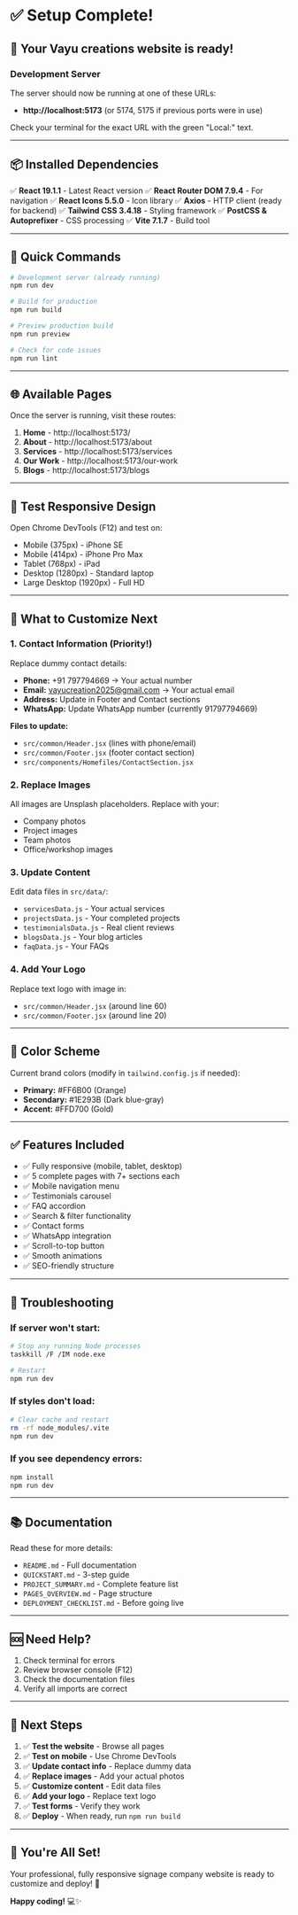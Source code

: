# ✅ Setup Complete!

## 🎉 Your Vayu creations website is ready!

### Development Server
The server should now be running at one of these URLs:
- **http://localhost:5173** (or 5174, 5175 if previous ports were in use)

Check your terminal for the exact URL with the green "Local:" text.

---

## 📦 Installed Dependencies

✅ **React 19.1.1** - Latest React version
✅ **React Router DOM 7.9.4** - For navigation
✅ **React Icons 5.5.0** - Icon library
✅ **Axios** - HTTP client (ready for backend)
✅ **Tailwind CSS 3.4.18** - Styling framework
✅ **PostCSS & Autoprefixer** - CSS processing
✅ **Vite 7.1.7** - Build tool

---

## 🚀 Quick Commands

```bash
# Development server (already running)
npm run dev

# Build for production
npm run build

# Preview production build
npm run preview

# Check for code issues
npm run lint
```

---

## 🌐 Available Pages

Once the server is running, visit these routes:

1. **Home** - http://localhost:5173/
2. **About** - http://localhost:5173/about
3. **Services** - http://localhost:5173/services
4. **Our Work** - http://localhost:5173/our-work
5. **Blogs** - http://localhost:5173/blogs

---

## 📱 Test Responsive Design

Open Chrome DevTools (F12) and test on:
- Mobile (375px) - iPhone SE
- Mobile (414px) - iPhone Pro Max
- Tablet (768px) - iPad
- Desktop (1280px) - Standard laptop
- Large Desktop (1920px) - Full HD

---

## 🔧 What to Customize Next

### 1. Contact Information (Priority!)
Replace dummy contact details:
- **Phone:** +91 797794669 → Your actual number
- **Email:** vayucreation2025@gmail.com → Your actual email
- **Address:** Update in Footer and Contact sections
- **WhatsApp:** Update WhatsApp number (currently 91797794669)

**Files to update:**
- `src/common/Header.jsx` (lines with phone/email)
- `src/common/Footer.jsx` (footer contact section)
- `src/components/Homefiles/ContactSection.jsx`

### 2. Replace Images
All images are Unsplash placeholders. Replace with your:
- Company photos
- Project images
- Team photos
- Office/workshop images

### 3. Update Content
Edit data files in `src/data/`:
- `servicesData.js` - Your actual services
- `projectsData.js` - Your completed projects
- `testimonialsData.js` - Real client reviews
- `blogsData.js` - Your blog articles
- `faqData.js` - Your FAQs

### 4. Add Your Logo
Replace text logo with image in:
- `src/common/Header.jsx` (around line 60)
- `src/common/Footer.jsx` (around line 20)

---

## 🎨 Color Scheme

Current brand colors (modify in `tailwind.config.js` if needed):
- **Primary:** #FF6B00 (Orange)
- **Secondary:** #1E293B (Dark blue-gray)
- **Accent:** #FFD700 (Gold)

---

## ✅ Features Included

- ✅ Fully responsive (mobile, tablet, desktop)
- ✅ 5 complete pages with 7+ sections each
- ✅ Mobile navigation menu
- ✅ Testimonials carousel
- ✅ FAQ accordion
- ✅ Search & filter functionality
- ✅ Contact forms
- ✅ WhatsApp integration
- ✅ Scroll-to-top button
- ✅ Smooth animations
- ✅ SEO-friendly structure

---

## 🐛 Troubleshooting

### If server won't start:
```bash
# Stop any running Node processes
taskkill /F /IM node.exe

# Restart
npm run dev
```

### If styles don't load:
```bash
# Clear cache and restart
rm -rf node_modules/.vite
npm run dev
```

### If you see dependency errors:
```bash
npm install
npm run dev
```

---

## 📚 Documentation

Read these for more details:
- `README.md` - Full documentation
- `QUICKSTART.md` - 3-step guide
- `PROJECT_SUMMARY.md` - Complete feature list
- `PAGES_OVERVIEW.md` - Page structure
- `DEPLOYMENT_CHECKLIST.md` - Before going live

---

## 🆘 Need Help?

1. Check terminal for errors
2. Review browser console (F12)
3. Check the documentation files
4. Verify all imports are correct

---

## 🎯 Next Steps

1. ✅ **Test the website** - Browse all pages
2. ✅ **Test on mobile** - Use Chrome DevTools
3. ✅ **Update contact info** - Replace dummy data
4. ✅ **Replace images** - Add your actual photos
5. ✅ **Customize content** - Edit data files
6. ✅ **Add your logo** - Replace text logo
7. ✅ **Test forms** - Verify they work
8. ✅ **Deploy** - When ready, run `npm run build`

---

## 🌟 You're All Set!

Your professional, fully responsive signage company website is ready to customize and deploy! 🚀

**Happy coding!** 💻✨

